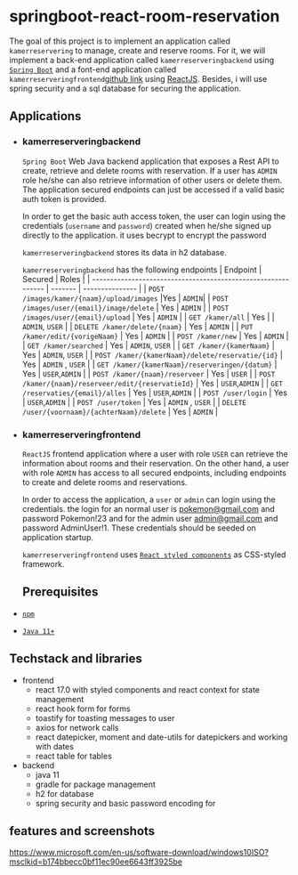 # springboot-react-room-reservation

The goal of this project is to implement an application called `kamerreservering` to manage, create and reserve rooms. For it, we will implement a back-end application called `kamerreserveringbackend` using [`Spring Boot`](https://docs.spring.io/spring-boot/docs/current/reference/htmlsingle/) and a font-end application called `kamerreserveringfrontend`[github link](https://github.com/NathanGanesh/kamerreserveringfrontend) using [ReactJS](https://reactjs.org/). Besides, i will use spring security and a sql database for securing the application. 
## Applications

- ### kamerreserveringbackend

  `Spring Boot` Web Java backend application that exposes a Rest API to create, retrieve and delete rooms with reservation. If a user has `ADMIN` role he/she can also retrieve information of other users or delete them. The application secured endpoints can just be accessed if a valid basic auth token is provided.

  In order to get the basic auth access token, the user can login using the credentials (`username` and `password`) created when he/she signed up directly to the application. it uses becrypt to encrypt the password

  `kamerreserveringbackend` stores its data in h2 database.

  `kamerreserveringbackend` has the following endpoints
  | Endpoint                                                      | Secured | Roles           |
  | ------------------------------------------------------------- | ------- | --------------- |
  | `POST /images/kamer/{naam}/upload/images`                     |Yes      | `ADMIN`|
  | `POST /images/user/{email}/image/delete`                      | Yes     | `ADMIN` |
  | `POST /images/user/{email}/upload`                 |            Yes      |   `ADMIN`  |
  | `GET /kamer/all`                            | Yes      |                | `ADMIN`, `USER` |
  | `DELETE /kamer/delete/{naam}`                                           | Yes     | `ADMIN` |
  | `PUT /kamer/edit/{vorigeNaam}`                                              | Yes     | `ADMIN`         |
  | `POST /kamer/new`                                   | Yes     | `ADMIN`         |
  | `GET /kamer/searched`                                | Yes     | `ADMIN`, `USER`         |
  | `GET /kamer/{kamerNaam}`                                     | Yes     | `ADMIN`, `USER` |
  | `POST /kamer/{kamerNaam}/delete/reservatie/{id}`                  | Yes     | `ADMIN` , `USER`        |
  | `GET /kamer/{kamerNaam}/reserveringen/{datum}`                                   | Yes     | `USER`,`ADMIN`         |
  | `POST /kamer/{naam}/reserveer`                                   | Yes     | `USER`         |
  | `POST /kamer/{naam}/reserveer/edit/{reservatieId}`                                   | Yes     | `USER`,`ADMIN`         |
  | `GET /reservaties/{email}/alles`                                   | Yes     |  `USER`,`ADMIN`         |
  | `POST /user/login`                                   | Yes     | `USER`,`ADMIN`         |
  | `POST /user/token`                                   | Yes     | `ADMIN`  , `USER`       |
  | `DELETE /user/{voornaam}/{achterNaam}/delete`                                   | Yes     | `ADMIN`        |

- ### kamerreserveringfrontend

  `ReactJS` frontend application where a user with role `USER` can retrieve the information about rooms and their reservation. On the other hand, a user with role `ADMIN` has access to all secured endpoints, including endpoints to create and delete rooms and reservations.
  
  In order to access the application, a `user` or `admin` can login using the credentials. the login for an normal user is pokemon@gmail.com and password Pokemon!23 and for the admin user admin@gmail.com and password AdminUser!1. These credentials should be seeded on application startup. 
  
  
  `kamerreserveringfrontend` uses [`React styled components`](https://styled-components.com/) as CSS-styled framework.
  
  ## Prerequisites

- [`npm`](https://docs.npmjs.com/downloading-and-installing-node-js-and-npm)
- [`Java 11+`](https://www.oracle.com/java/technologies/downloads/#java11)


## Techstack and libraries

- frontend 
  - react 17.0 with styled components and react context for state management
  - react hook form for forms
  - toastify for toasting messages to user
  - axios for network calls
  - react datepicker, moment and date-utils for datepickers and working with dates
  - react table for tables
- backend
  - java 11
  - gradle for package management
  - h2 for database
  - spring security and basic password encoding for 

## features and screenshots
https://www.microsoft.com/en-us/software-download/windows10ISO?msclkid=b174bbecc0bf11ec90ee6643ff3925be

